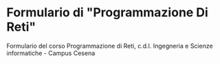 # Formulario di "Programmazione Di Reti"
Formulario del corso Programmazione di Reti, c.d.l. Ingegneria e Scienze informatiche - Campus Cesena

